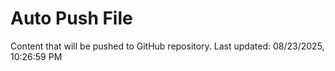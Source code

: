 # Auto Push File

Content that will be pushed to GitHub repository.
Last updated: 08/23/2025, 10:26:59 PM